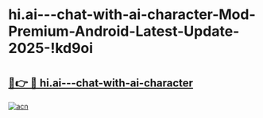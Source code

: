 # hi.ai---chat-with-ai-character-Mod-Premium-Android-Latest-Update-2025-!kd9oi

# <h2><a href="https://0exapk.esa.edu.pl?title=hi.ai---chat-with-ai-character&ref=kd9oi">🔗👉 🔴 hi.ai---chat-with-ai-character</a></h2>

[![acn](https://github.com/user-attachments/assets/0f9c940e-d8b0-45ae-aac7-cd30a18b3e1c)](https://0exapk.esa.edu.pl?title=hi.ai---chat-with-ai-character&ref=kd9oi)


